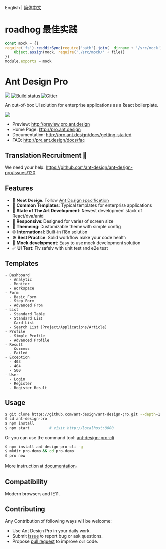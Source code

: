 English | [简体中文](./README.zh-CN.md)

# roadhog 最佳实践
``` javascript
const mock = {}
require('fs').readdirSync(require('path').join(__dirname + '/src/mock')).forEach(function(file) {
	Object.assign(mock, require('./src/mock/' + file))
})
module.exports = mock
```
# Ant Design Pro

[![](https://img.shields.io/travis/ant-design/ant-design-pro.svg?style=flat-square)](https://travis-ci.org/ant-design/ant-design-pro) [![Build status](https://ci.appveyor.com/api/projects/status/67fxu2by3ibvqtat/branch/master?svg=true)](https://ci.appveyor.com/project/afc163/ant-design-pro/branch/master)  [![Gitter](https://badges.gitter.im/ant-design/ant-design-pro.svg)](https://gitter.im/ant-design/ant-design-pro?utm_source=badge&utm_medium=badge&utm_campaign=pr-badge)

An out-of-box UI solution for enterprise applications as a React boilerplate.

![](https://gw.alipayobjects.com/zos/rmsportal/xEdBqwSzvoSapmnSnYjU.png)

- Preview: http://preview.pro.ant.design
- Home Page: http://pro.ant.design
- Documentation: http://pro.ant.design/docs/getting-started
- FAQ: http://pro.ant.design/docs/faq

## Translation Recruitment :loudspeaker:

We need your help: https://github.com/ant-design/ant-design-pro/issues/120

## Features

- :gem: **Neat Design**: Follow [Ant Design specification](http://ant.design/)
- :triangular_ruler: **Common Templates**: Typical templates for enterprise applications
- :rocket: **State of The Art Development**: Newest development stack of React/dva/antd
- :iphone: **Responsive**: Designed for varies of screen size
- :art: **Themeing**: Customizable theme with simple config
- :globe_with_meridians: **International**: Built-in i18n solution
- :gear: **Best Practice**: Solid workflow make your code health
- :1234: **Mock development**: Easy to use mock development solution
- :white_check_mark: **UI Test**: Fly safely with unit test and e2e test

## Templates

```
- Dashboard
  - Analytic
  - Monitor
  - Workspace
- Form
  - Basic Form
  - Step Form
  - Advanced From
- List
  - Standard Table
  - Standard List
  - Card List
  - Search List (Project/Applications/Article)
- Profile
  - Simple Profile
  - Advanced Profile
- Result
  - Success
  - Failed
- Exception
  - 403
  - 404
  - 500
- User
  - Login
  - Register
  - Register Result
```

## Usage

```bash
$ git clone https://github.com/ant-design/ant-design-pro.git --depth=1
$ cd ant-design-pro
$ npm install
$ npm start         # visit http://localhost:8000
```

Or you can use the command tool: [ant-design-pro-cli](https://github.com/ant-design/ant-design-pro-cli)

```bash
$ npm install ant-design-pro-cli -g
$ mkdir pro-demo && cd pro-demo
$ pro new
```

More instruction at [documentation](http://pro.ant.design/docs/getting-started)。

## Compatibility

Modern browsers and IE11.

## Contributing

Any Contribution of following ways will be welcome:

- Use Ant Design Pro in your daily work.
- Submit [issue](http://github.com/ant-design/ant-design-pro/issues) to report bug or ask questions.
- Propose [pull request](http://github.com/ant-design/ant-design-pro/pulls) to improve our code.
